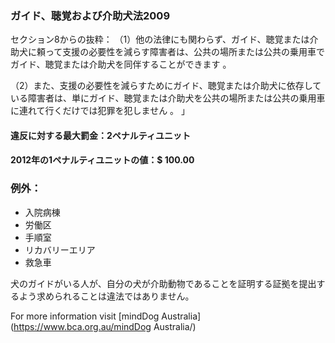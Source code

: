 ### ガイド、聴覚および介助犬法2009

セクション8からの抜粋：
（1）他の法律にも関わらず、ガイド、聴覚または介助犬に頼って支援の必要性を減らす障害者は、公共の場所または公共の乗用車でガイド、聴覚または介助犬を同伴することができます 。

（2）また、支援の必要性を減らすためにガイド、聴覚または介助犬に依存している障害者は、単にガイド、聴覚または介助犬を公共の場所または公共の乗用車に連れて行くだけでは犯罪を犯しません 。 」

#### 違反に対する最大罰金：2ペナルティユニット

#### 2012年の1ペナルティユニットの値：$ 100.00

### 例外：
- 入院病棟
- 労働区
- 手順室
- リカバリーエリア
- 救急車

犬のガイドがいる人が、自分の犬が介助動物であることを証明する証拠を提出するよう求められることは違法ではありません。

For more information visit [mindDog Australia](https://www.bca.org.au/mindDog Australia/)